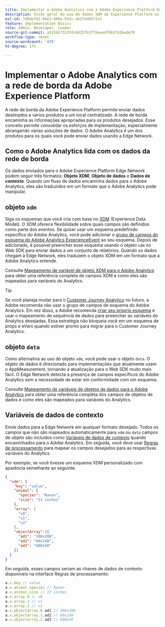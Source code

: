 ```yaml
---
title: Implementar o Adobe Analytics com a Adobe Experience Platform Edge
description: Visão geral do uso de dados XDM da Experience Platform no Adobe Analytics
exl-id: 7d8de761-86e3-499a-932c-eb27edd5f1a3
feature: Implementation Basics
role: Admin, Developer, Leader
source-git-commit: a515927313fdc6025fb3ff8eaedf0b3742bede70
workflow-type: tm+mt
source-wordcount: '476'
ht-degree: 17%

---
```


# Implementar o Adobe Analytics com a rede de borda da Adobe Experience Platform

A rede de borda da Adobe Experience Platform permite enviar dados destinados a vários produtos a um local centralizado. A rede de borda encaminha as informações apropriadas para os produtos desejados. Esse conceito permite consolidar os esforços de implementação, especialmente abrangendo várias soluções de dados. O Adobe Analytics é um dos produtos para os quais você pode enviar dados usando a Edge Network.

## Como o Adobe Analytics lida com os dados da rede de borda

Os dados enviados para o Adobe Experience Platform Edge Network podem seguir três formatos: **Objeto XDM**, **Objeto de dados** e **Dados de contexto**. Quando um fluxo de dados encaminha dados para o Adobe Analytics, eles são traduzidos em um formato que o Adobe Analytics pode manipular.

## objeto `xdm`

Siga os esquemas que você cria com base no [XDM](https://experienceleague.adobe.com/docs/experience-platform/xdm/home.html?lang=pt-BR) (Experience Data Model). O XDM oferece flexibilidade sobre quais campos são definidos como parte dos eventos. Se quiser usar um esquema predefinido específico do Adobe Analytics, você pode adicionar o [grupo de campos do esquema do Adobe Analytics ExperienceEvent](https://experienceleague.adobe.com/pt-br/docs/experience-platform/xdm/field-groups/event/analytics-full-extension) ao seu esquema. Depois de adicionado, é possível preencher esse esquema usando o objeto `xdm` no Web SDK para enviar dados a um conjunto de relatórios. Quando os dados chegam à Edge Network, eles traduzem o objeto XDM em um formato que a Adobe Analytics entende.

Consulte [Mapeamento de variável de objeto XDM para o Adobe Analytics](xdm-var-mapping.md) para obter uma referência completa de campos XDM e como eles são mapeados para variáveis do Analytics.

>[!TIP]
>
>Se você planeja mudar para o [Customer Journey Analytics](https://experienceleague.adobe.com/pt-br/docs/analytics-platform/using/cja-landing) no futuro, a Adobe recomenda não usar o grupo de campos de esquema do Adobe Analytics. Em vez disso, a Adobe recomenda [criar seu próprio esquema](https://experienceleague.adobe.com/pt-br/docs/analytics-platform/using/compare-aa-cja/upgrade-to-cja/schema/cja-upgrade-schema-architect) e usar o mapeamento de sequência de dados para preencher as variáveis do Analytics desejadas. Essa estratégia não bloqueia você em um esquema de props e eVars quando estiver pronto para migrar para o Customer Journey Analytics.

## objeto `data`

Como alternativa ao uso do objeto `xdm`, você pode usar o objeto `data`. O objeto de dados é direcionado para implementações que atualmente usam o AppMeasurement, tornando a atualização para o Web SDK muito mais fácil. O Edge Network detecta a presença de campos específicos do Adobe Analytics sem a necessidade de estar em conformidade com um esquema.

Consulte [Mapeamento de variáveis de objetos de dados para o Adobe Analytics](data-var-mapping.md) para obter uma referência completa dos campos de objetos de dados e como eles são mapeados para variáveis do Analytics.

## Variáveis de dados de contexto

Envie dados para a Edge Network em qualquer formato desejado. Todos os campos que não são mapeados automaticamente para `xdm` ou `data` campos de objeto são incluídos como [Variáveis de dados de contexto](/help/implement/vars/page-vars/contextdata.md) quando encaminhados para o Adobe Analytics. Em seguida, você deve usar [Regras de processamento](/help/admin/admin/c-manage-report-suites/c-edit-report-suites/general/processing-rules/pr-overview.md) para mapear os campos desejados para as respectivas variáveis do Analytics.

Por exemplo, se você tivesse um esquema XDM personalizado com aparência semelhante ao seguinte:

```json
{
  "xdm": {
    "key": "value",
    "animal": {
      "species": "Raven",
      "size": "13 inches"
    },
    "array": [
      "v0",
      "v1",
      "v2"
    ],
    "objectArray":[{
      "ad1": "300x200",
      "ad2": "60x240",
      "ad3": "600x50"
    }]
  }
}
```

Em seguida, esses campos seriam as chaves de dados de contexto disponíveis na interface Regras de processamento:

```javascript
a.x.key // value
a.x.animal.species // Raven
a.x.animal.size // 13 inches
a.x.array.0 // v0
a.x.array.1 // v1
a.x.array.2 // v2
a.x.objectarray.0.ad1 // 300x200
a.x.objectarray.1.ad2 // 60x240
a.x.objectarray.2.ad3 // 600x50
```
